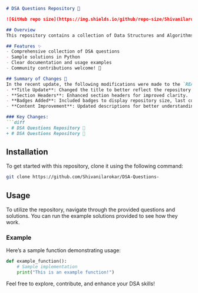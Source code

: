 ```markdown
# DSA Questions Repository 📖

![GitHub repo size](https://img.shields.io/github/repo-size/Shivanilarokar/DSA-Questions-) ![Last Commit](https://img.shields.io/github/last-commit/Shivanilarokar/DSA-Questions-) ![Open Issues](https://img.shields.io/github/issues/Shivanilarokar/DSA-Questions-)

## Overview
This repository contains a collection of Data Structures and Algorithms (DSA) questions and solutions designed to help you enhance your understanding and skills in DSA.

## Features ✨
- Comprehensive collection of DSA questions
- Sample solutions in Python
- Clear documentation and usage examples
- Community contributions welcome! 🤝

## Summary of Changes 📝
In the recent update, the following modifications were made to the `README.md` file:
- **Title Update**: Changed the title to better reflect the repository's purpose.
- **Section Headers**: Enhanced section headers for improved clarity.
- **Badges Added**: Included badges to display repository size, last commit date, and open issues for better visibility.
- **Content Improvement**: Updated descriptions for better understanding.

### Key Changes:
```diff
- # DSA Questions Repository 🚀
+ # DSA Questions Repository 📖
```

## Installation
To get started with this repository, clone it using the following command:
```bash
git clone https://github.com/Shivanilarokar/DSA-Questions-
```

## Usage
To utilize the repository, navigate through the provided questions and solutions. You can run the example solutions provided to see how they work.

### Example
Here’s a sample function demonstrating usage:
```python
def example_function():
    # Sample implementation
    print("This is an example function!")
```

Feel free to explore, contribute, and enhance your DSA skills!
```